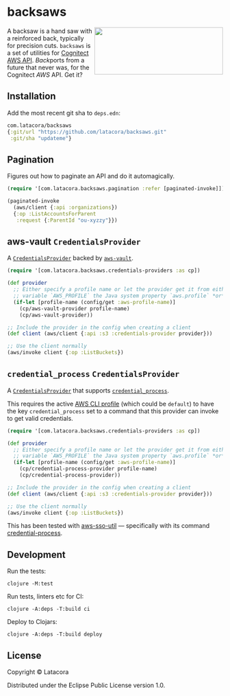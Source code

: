 # backsaws

<img align="right" width="300" height="110" src="https://raw.githubusercontent.com/latacora/backsaws/main/backsaws.svg">

A backsaw is a hand saw with a reinforced back, typically for precision cuts.
`backsaws` is a set of utilities for [Cognitect AWS API][awsapi]. *Back*ports from
a future that never was, for the Cognitect *AWS* API. Get it?

[awsapi]: https://github.com/cognitect-labs/aws-api

## Installation

Add the most recent git sha to `deps.edn`:

```clojure
com.latacora/backsaws
{:git/url "https://github.com/latacora/backsaws.git"
 :git/sha "updateme"}
```

## Pagination

Figures out how to paginate an API and do it automagically.

```clojure
(require '[com.latacora.backsaws.pagination :refer [paginated-invoke]])

(paginated-invoke
  (aws/client {:api :organizations})
  {:op :ListAccountsForParent
   :request {:ParentId "ou-xyzzy"}})
```


## aws-vault `CredentialsProvider`

A [`CredentialsProvider`][CredentialsProvider] backed by [`aws-vault`][awsvault].

```clojure
(require '[com.latacora.backsaws.credentials-providers :as cp])

(def provider
  ;; Either specify a profile name or let the provider get it from either the environment
  ;; variable `AWS_PROFILE` the Java system property `aws.profile` *or* fall back to `default`
  (if-let [profile-name (config/get :aws-profile-name)]
    (cp/aws-vault-provider profile-name)
    (cp/aws-vault-provider))

;; Include the provider in the config when creating a client
(def client (aws/client {:api :s3 :credentials-provider provider}))

;; Use the client normally
(aws/invoke client {:op :ListBuckets})
```


## `credential_process` `CredentialsProvider`

A [`CredentialsProvider`][CredentialsProvider] that supports
[`credential_process`][credential_process].

This requires the active [AWS CLI profile] (which could be `default`) to have the key
`credential_process` set to a command that this provider can invoke to get valid credentials.

```clojure
(require '[com.latacora.backsaws.credentials-providers :as cp])

(def provider
  ;; Either specify a profile name or let the provider get it from either the environment
  ;; variable `AWS_PROFILE` the Java system property `aws.profile` *or* fall back to `default`
  (if-let [profile-name (config/get :aws-profile-name)]
    (cp/credential-process-provider profile-name)
    (cp/credential-process-provider))

;; Include the provider in the config when creating a client
(def client (aws/client {:api :s3 :credentials-provider provider}))

;; Use the client normally
(aws/invoke client {:op :ListBuckets})
```

This has been tested with [aws-sso-util] — specifically with its command
[credential-process][aws-sso-util-credential-process].


## Development

Run the tests:

    clojure -M:test

Run tests, linters etc for CI:

    clojure -A:deps -T:build ci

Deploy to Clojars:

    clojure -A:deps -T:build deploy


## License

Copyright © Latacora

Distributed under the Eclipse Public License version 1.0.


[AWS CLI Profile]: https://docs.aws.amazon.com/cli/latest/userguide/cli-configure-profiles.html
[aws-sso-util]: https://github.com/benkehoe/aws-sso-util
[aws-sso-util-credential-process]: https://github.com/benkehoe/aws-sso-util/blob/39cf9431e3ae03dc9d396ff6f4b80c5fc7889c85/docs/credential-process.md
[awsvault]: https://github.com/99designs/aws-vault
[CredentialsProvider]: https://github.com/cognitect-labs/aws-api#credentials
[credential_process]: https://docs.aws.amazon.com/cli/latest/userguide/cli-configure-sourcing-external.html
